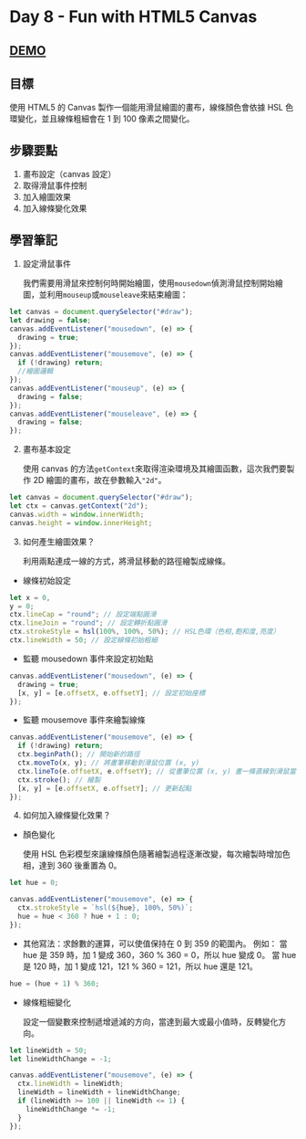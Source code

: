 # Day 8 - Fun with HTML5 Canvas

## [DEMO](https://ayating.github.io/JavaScript30/08%20-%20Fun%20with%20HTML5%20Canvas/index-done.html)

## 目標

使用 HTML5 的 Canvas 製作一個能用滑鼠繪圖的畫布，線條顏色會依據 HSL 色環變化，並且線條粗細會在 1 到 100 像素之間變化。

## 步驟要點

1. 畫布設定（canvas 設定）
2. 取得滑鼠事件控制
3. 加入繪圖效果
4. 加入線條變化效果

## 學習筆記

1. 設定滑鼠事件

   我們需要用滑鼠來控制何時開始繪圖，使用`mousedown`偵測滑鼠控制開始繪圖，並利用`mouseup`或`mouseleave`來結束繪圖：

```js
let canvas = document.querySelector("#draw");
let drawing = false;
canvas.addEventListener("mousedown", (e) => {
  drawing = true;
});
canvas.addEventListener("mousemove", (e) => {
  if (!drawing) return;
  //繪圖邏輯
});
canvas.addEventListener("mouseup", (e) => {
  drawing = false;
});
canvas.addEventListener("mouseleave", (e) => {
  drawing = false;
});
```

2. 畫布基本設定

   使用 canvas 的方法`getContext`來取得渲染環境及其繪圖函數，這次我們要製作 2D 繪圖的畫布，故在參數輸入`"2d"`。

```js
let canvas = document.querySelector("#draw");
let ctx = canvas.getContext("2d");
canvas.width = window.innerWidth;
canvas.height = window.innerHeight;
```

3. 如何產生繪圖效果？

   利用兩點連成一線的方式，將滑鼠移動的路徑繪製成線條。

- 線條初始設定

```js
let x = 0,
y = 0;
ctx.lineCap = "round"; // 設定端點圓滑
ctx.lineJoin = "round"; // 設定轉折點圓滑
ctx.strokeStyle = hsl(100%, 100%, 50%); // HSL色環（色相,飽和度,亮度）
ctx.lineWidth = 50; // 設定線條初始粗細

```

- 監聽 mousedown 事件來設定初始點

```js
canvas.addEventListener("mousedown", (e) => {
  drawing = true;
  [x, y] = [e.offsetX, e.offsetY]; // 設定初始座標
});
```

- 監聽 mousemove 事件來繪製線條

```js
canvas.addEventListener("mousemove", (e) => {
  if (!drawing) return;
  ctx.beginPath(); // 開始新的路徑
  ctx.moveTo(x, y); // 將畫筆移動到滑鼠位置 (x, y)
  ctx.lineTo(e.offsetX, e.offsetY); // 從畫筆位置 (x, y) 畫一條直線到滑鼠當前的位置（e.offsetX, e.offsetY）。
  ctx.stroke(); // 繪製
  [x, y] = [e.offsetX, e.offsetY]; // 更新起點
});
```

4. 如何加入線條變化效果？

- 顏色變化

  使用 HSL 色彩模型來讓線條顏色隨著繪製過程逐漸改變，每次繪製時增加色相，達到 360 後重置為 0。

```js
let hue = 0;

canvas.addEventListener("mousemove", (e) => {
  ctx.strokeStyle = `hsl(${hue}, 100%, 50%)`;
  hue = hue < 360 ? hue + 1 : 0;
});
```

- 其他寫法：求餘數的運算，可以使值保持在 0 到 359 的範圍內。
  例如：
  當 hue 是 359 時，加 1 變成 360，360 % 360 = 0，所以 hue 變成 0。
  當 hue 是 120 時，加 1 變成 121，121 % 360 = 121，所以 hue 還是 121。

```js
hue = (hue + 1) % 360;
```

- 線條粗細變化

  設定一個變數來控制遞增遞減的方向，當達到最大或最小值時，反轉變化方向。

```js
let lineWidth = 50;
let lineWidthChange = -1;

canvas.addEventListener("mousemove", (e) => {
  ctx.lineWidth = lineWidth;
  lineWidth = lineWidth + lineWidthChange;
  if (lineWidth >= 100 || lineWidth <= 1) {
    lineWidthChange *= -1;
  }
});
```
